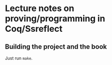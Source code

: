# Lecture notes on proving/programming in Coq/Ssreflect

## Building the project and the book

Just run `make`. 
